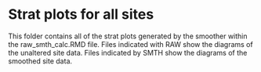 # Strat plots for all sites
This folder contains all of the strat plots generated by the smoother within the raw_smth_calc.RMD file. 
Files indicated with RAW show the diagrams of the unaltered site data. 
Files indicated by SMTH show the diagrams of the smoothed site data.
